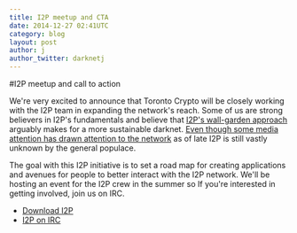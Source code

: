 ```yaml
---
title: I2P meetup and CTA
date: 2014-12-27 02:41UTC
category: blog
layout: post
author: j
author_twitter: darknetj
---
```

#I2P meetup and call to action

We're very excited to announce that Toronto Crypto 
will be closely working with the I2P team in expanding
the network's reach. Some of us are strong
believers in I2P's fundamentals and believe
that [I2P's wall-garden approach](http://geti2p.net/en/docs/how/intro) arguably makes for a more sustainable 
darknet. [Even though some media attention 
has drawn attention to the network](http://gizmodo.com/i2p-the-super-anonymous-network-that-silk-road-calls-h-1680940282) as of late I2P
is still vastly unknown by the general populace. 

The goal with this I2P initiative is to set a 
road map for creating applications and avenues 
for people to better interact with the I2P network. We'll
be hosting an event for the I2P crew in the summer so If
you're interested in getting involved, join us on IRC.

* [Download I2P](http://geti2p.net/en/download)
* [I2P on IRC](http://www.eepsite.com/Content/HowTo/Setup_XChat_I2P.htm)

